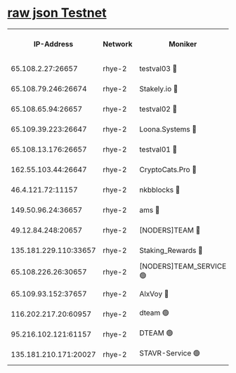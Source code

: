 
[raw json Testnet](https://rpc-check.quickt.stavr.tech/quickt/rpc-quickt-result.json)
=


<table><tr><th>IP-Address</th><th>Network</th><th>Moniker</th><th>Latest Block Height</th><th>Earliest Block Height</th><th>Catching Up</th><th>Tx Index</th><th>Voting Power</th><th>Scan Time</th></tr><tr><td>65.108.2.27:26657</td><td>rhye-2</td><td>testval03 🔴</td><td>1018364</td><td>1</td><td>False</td><td>on</td><td>11002050</td><td>2024-02-28T09:56:07.147390936UTC</td></tr><tr><td>65.108.79.246:26674</td><td>rhye-2</td><td>Stakely.io 🔴</td><td>1018365</td><td>1</td><td>False</td><td>on</td><td>10010</td><td>2024-02-28T09:56:09.519671293UTC</td></tr><tr><td>65.108.65.94:26657</td><td>rhye-2</td><td>testval02 🔴</td><td>1018365</td><td>1</td><td>False</td><td>on</td><td>11002050</td><td>2024-02-28T09:56:12.231721748UTC</td></tr><tr><td>65.109.39.223:26647</td><td>rhye-2</td><td>Loona.Systems 🔴</td><td>1018366</td><td>1</td><td>False</td><td>off</td><td>86949</td><td>2024-02-28T09:56:14.871378917UTC</td></tr><tr><td>65.108.13.176:26657</td><td>rhye-2</td><td>testval01 🔴</td><td>1018366</td><td>1</td><td>False</td><td>on</td><td>13082010</td><td>2024-02-28T09:56:15.938384527UTC</td></tr><tr><td>162.55.103.44:26647</td><td>rhye-2</td><td>CryptoCats.Pro 🔴</td><td>1018372</td><td>1</td><td>False</td><td>off</td><td>9999</td><td>2024-02-28T09:56:47.681348178UTC</td></tr><tr><td>46.4.121.72:11157</td><td>rhye-2</td><td>nkbblocks 🔴</td><td>1018363</td><td>70101</td><td>False</td><td>off</td><td>81084</td><td>2024-02-28T09:56:00.368997156UTC</td></tr><tr><td>149.50.96.24:36657</td><td>rhye-2</td><td>ams 🔴</td><td>1018369</td><td>133501</td><td>False</td><td>on</td><td>10732</td><td>2024-02-28T09:56:31.130228153UTC</td></tr><tr><td>49.12.84.248:20657</td><td>rhye-2</td><td>[NODERS]TEAM 🔴</td><td>1018368</td><td>146001</td><td>False</td><td>on</td><td>59690</td><td>2024-02-28T09:56:28.785716948UTC</td></tr><tr><td>135.181.229.110:33657</td><td>rhye-2</td><td>Staking_Rewards 🔴</td><td>1018366</td><td>149101</td><td>False</td><td>on</td><td>9900</td><td>2024-02-28T09:56:15.273826596UTC</td></tr><tr><td>65.108.226.26:30657</td><td>rhye-2</td><td>[NODERS]TEAM_SERVICE 🟢</td><td>1018366</td><td>241501</td><td>False</td><td>on</td><td>0</td><td>2024-02-28T09:56:15.610334335UTC</td></tr><tr><td>65.109.93.152:37657</td><td>rhye-2</td><td>AlxVoy 🔴</td><td>1018364</td><td>315173</td><td>False</td><td>on</td><td>150351</td><td>2024-02-28T09:56:04.802559781UTC</td></tr><tr><td>116.202.217.20:60957</td><td>rhye-2</td><td>dteam 🟢</td><td>1018365</td><td>421794</td><td>False</td><td>on</td><td>0</td><td>2024-02-28T09:56:12.476438591UTC</td></tr><tr><td>95.216.102.121:61157</td><td>rhye-2</td><td>DTEAM 🟢</td><td>946425</td><td>945401</td><td>False</td><td>on</td><td>0</td><td>2024-02-28T09:56:09.830020511UTC</td></tr><tr><td>135.181.210.171:20027</td><td>rhye-2</td><td>STAVR-Service 🟢</td><td>1018368</td><td>1017001</td><td>False</td><td>on</td><td>0</td><td>2024-02-28T09:56:26.503680414UTC</td></tr></table>